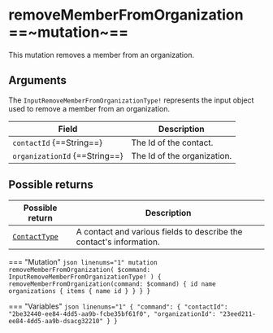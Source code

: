# removeMemberFromOrganization ==~mutation~==

This mutation removes a member from an organization.

## Arguments

The `InputRemoveMemberFromOrganizationType!` represents the input object used to remove a member from an organization.

| Field                          | Description                           |
|--------------------------------|---------------------------------------|
| `contactId` {==String==}       | The Id of the contact.                |
| `organizationId` {==String==}  | The Id of the organization.           |


## Possible returns

| Possible return                                         | Description                                                       	   |
|-------------------------------------------------------- |----------------------------------------------------------------------- |
| [`ContactType`](../Objects/MemberType.md)               |  A contact and various fields to describe the contact's information.   |


=== "Mutation"
    ```json linenums="1"
    mutation removeMemberFromOrganization(
      $command: InputRemoveMemberFromOrganizationType!
    ) {
      removeMemberFromOrganization(command: $command) {
        id
        name
        organizations {
          items {
            name
            id
          }
        }
      }
    }
    ```

=== "Variables"
    ```json linenums="1"
    {
      "command": {
        "contactId": "2be32440-ee84-4dd5-aa9b-fcbe35bf61f0",
        "organizationId": "23eed211-ee84-4dd5-aa9b-dsacg32210"
      }
    }
    ```
